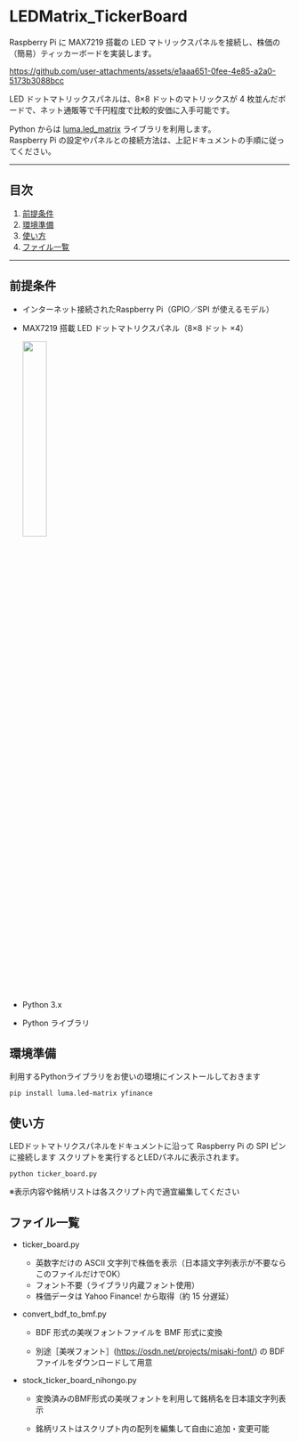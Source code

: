 # LEDMatrix_TickerBoard

Raspberry Pi に MAX7219 搭載の LED マトリックスパネルを接続し、株価の（簡易）ティッカーボードを実装します。



https://github.com/user-attachments/assets/e1aaa651-0fee-4e85-a2a0-5173b3088bcc



LED ドットマトリックスパネルは、8×8 ドットのマトリックスが 4 枚並んだボードで、ネット通販等で千円程度で比較的安価に入手可能です。

Python からは [luma.led_matrix](https://luma-led-matrix.readthedocs.io/en/latest/install.html) ライブラリを利用します。  
Raspberry Pi の設定やパネルとの接続方法は、上記ドキュメントの手順に従ってください。

---

## 目次

1. [前提条件](#前提条件)  
2. [環境準備](#環境準備)  
3. [使い方](#使い方)  
4. [ファイル一覧](#ファイル一覧)  


---

## 前提条件

- インターネット接続されたRaspberry Pi（GPIO／SPI が使えるモデル）  
- MAX7219 搭載 LED ドットマトリクスパネル（8×8 ドット ×4）

  <picture> <img width=30% src="https://github.com/user-attachments/assets/b7f07664-90d6-428e-83f7-1167e926df8a"> </picture>

- Python 3.x  
- Python ライブラリ  

## 環境準備

  利用するPythonライブラリをお使いの環境にインストールしておきます

  ```
  pip install luma.led-matrix yfinance
  ```

## 使い方
  LEDドットマトリクスパネルをドキュメントに沿って Raspberry Pi の SPI ピンに接続します
  スクリプトを実行するとLEDパネルに表示されます。
  ```
  python ticker_board.py
  ```
  ※表示内容や銘柄リストは各スクリプト内で適宜編集してください


## ファイル一覧
  - ticker_board.py

    - 英数字だけの ASCII 文字列で株価を表示（日本語文字列表示が不要ならこのファイルだけでOK）
    - フォント不要（ライブラリ内蔵フォント使用）
    - 株価データは Yahoo Finance! から取得（約 15 分遅延）

  - convert_bdf_to_bmf.py
    - BDF 形式の美咲フォントファイルを BMF 形式に変換

    - 別途［美咲フォント］(https://osdn.net/projects/misaki-font/) の BDF ファイルをダウンロードして用意

  - stock_ticker_board_nihongo.py
    - 変換済みのBMF形式の美咲フォントを利用して銘柄名を日本語文字列表示

    - 銘柄リストはスクリプト内の配列を編集して自由に追加・変更可能



